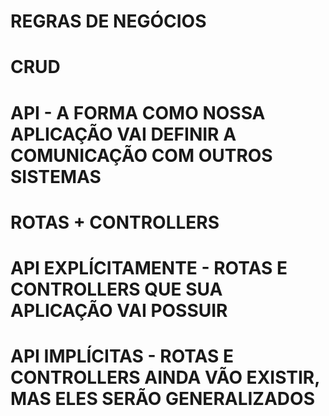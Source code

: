 # REGRAS DE NEGÓCIOS

# CRUD

# API - A FORMA COMO NOSSA APLICAÇÃO VAI DEFINIR A COMUNICAÇÃO COM OUTROS SISTEMAS

# ROTAS + CONTROLLERS

# API EXPLÍCITAMENTE - ROTAS E CONTROLLERS QUE SUA APLICAÇÃO VAI POSSUIR

# API IMPLÍCITAS - ROTAS E CONTROLLERS AINDA VÃO EXISTIR, MAS ELES SERÃO GENERALIZADOS
